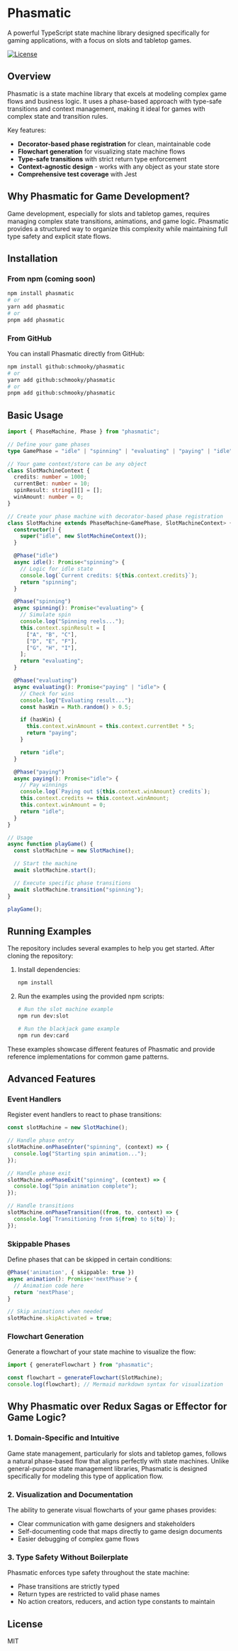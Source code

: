 # Phasmatic

A powerful TypeScript state machine library designed specifically for gaming applications, with a focus on slots and tabletop games.

[![License](https://img.shields.io/npm/l/phasmatic.svg)](https://github.com/scmooky/phasmatic/blob/main/LICENSE)

## Overview

Phasmatic is a state machine library that excels at modeling complex game flows and business logic. It uses a phase-based approach with type-safe transitions and context management, making it ideal for games with complex state and transition rules.

Key features:

- **Decorator-based phase registration** for clean, maintainable code
- **Flowchart generation** for visualizing state machine flows
- **Type-safe transitions** with strict return type enforcement
- **Context-agnostic design** - works with any object as your state store
- **Comprehensive test coverage** with Jest

## Why Phasmatic for Game Development?

Game development, especially for slots and tabletop games, requires managing complex state transitions, animations, and game logic. Phasmatic provides a structured way to organize this complexity while maintaining full type safety and explicit state flows.

## Installation

### From npm (coming soon)

```bash
npm install phasmatic
# or
yarn add phasmatic
# or
pnpm add phasmatic
```

### From GitHub

You can install Phasmatic directly from GitHub:

```bash
npm install github:schmooky/phasmatic
# or
yarn add github:schmooky/phasmatic
# or
pnpm add github:schmooky/phasmatic
```

## Basic Usage

```typescript
import { PhaseMachine, Phase } from "phasmatic";

// Define your game phases
type GamePhase = "idle" | "spinning" | "evaluating" | "paying" | "idle";

// Your game context/store can be any object
class SlotMachineContext {
  credits: number = 1000;
  currentBet: number = 10;
  spinResult: string[][] = [];
  winAmount: number = 0;
}

// Create your phase machine with decorator-based phase registration
class SlotMachine extends PhaseMachine<GamePhase, SlotMachineContext> {
  constructor() {
    super("idle", new SlotMachineContext());
  }

  @Phase("idle")
  async idle(): Promise<"spinning"> {
    // Logic for idle state
    console.log(`Current credits: ${this.context.credits}`);
    return "spinning";
  }

  @Phase("spinning")
  async spinning(): Promise<"evaluating"> {
    // Simulate spin
    console.log("Spinning reels...");
    this.context.spinResult = [
      ["A", "B", "C"],
      ["D", "E", "F"],
      ["G", "H", "I"],
    ];
    return "evaluating";
  }

  @Phase("evaluating")
  async evaluating(): Promise<"paying" | "idle"> {
    // Check for wins
    console.log("Evaluating result...");
    const hasWin = Math.random() > 0.5;

    if (hasWin) {
      this.context.winAmount = this.context.currentBet * 5;
      return "paying";
    }

    return "idle";
  }

  @Phase("paying")
  async paying(): Promise<"idle"> {
    // Pay winnings
    console.log(`Paying out ${this.context.winAmount} credits`);
    this.context.credits += this.context.winAmount;
    this.context.winAmount = 0;
    return "idle";
  }
}

// Usage
async function playGame() {
  const slotMachine = new SlotMachine();

  // Start the machine
  await slotMachine.start();

  // Execute specific phase transitions
  await slotMachine.transition("spinning");
}

playGame();
```

## Running Examples

The repository includes several examples to help you get started. After cloning the repository:

1. Install dependencies:

   ```bash
   npm install
   ```

2. Run the examples using the provided npm scripts:

   ```bash
   # Run the slot machine example
   npm run dev:slot

   # Run the blackjack game example
   npm run dev:card
   ```

These examples showcase different features of Phasmatic and provide reference implementations for common game patterns.

## Advanced Features

### Event Handlers

Register event handlers to react to phase transitions:

```typescript
const slotMachine = new SlotMachine();

// Handle phase entry
slotMachine.onPhaseEnter("spinning", (context) => {
  console.log("Starting spin animation...");
});

// Handle phase exit
slotMachine.onPhaseExit("spinning", (context) => {
  console.log("Spin animation complete");
});

// Handle transitions
slotMachine.onPhaseTransition((from, to, context) => {
  console.log(`Transitioning from ${from} to ${to}`);
});
```

### Skippable Phases

Define phases that can be skipped in certain conditions:

```typescript
@Phase('animation', { skippable: true })
async animation(): Promise<'nextPhase'> {
  // Animation code here
  return 'nextPhase';
}

// Skip animations when needed
slotMachine.skipActivated = true;
```

### Flowchart Generation

Generate a flowchart of your state machine to visualize the flow:

```typescript
import { generateFlowchart } from "phasmatic";

const flowchart = generateFlowchart(SlotMachine);
console.log(flowchart); // Mermaid markdown syntax for visualization
```

## Why Phasmatic over Redux Sagas or Effector for Game Logic?

### 1. Domain-Specific and Intuitive

Game state management, particularly for slots and tabletop games, follows a natural phase-based flow that aligns perfectly with state machines. Unlike general-purpose state management libraries, Phasmatic is designed specifically for modeling this type of application flow.

### 2. Visualization and Documentation

The ability to generate visual flowcharts of your game phases provides:

- Clear communication with game designers and stakeholders
- Self-documenting code that maps directly to game design documents
- Easier debugging of complex game flows

### 3. Type Safety Without Boilerplate

Phasmatic enforces type safety throughout the state machine:

- Phase transitions are strictly typed
- Return types are restricted to valid phase names
- No action creators, reducers, and action type constants to maintain

## License

MIT
